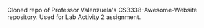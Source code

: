 Cloned repo of Professor Valenzuela's CS3338-Awesome-Website repository. Used for Lab Activity 2 assignment.

